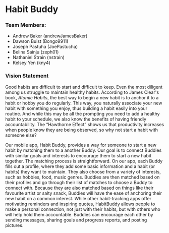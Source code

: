 # Habit Buddy
### Team Members:
  * Andrew Baker (andrewJamesBaker)
  * Dawson Buist (Bongo9911)
  * Joseph Pastuha (JoePastucha)
  * Belina Sainju (zeph01)
  * Nathaniel Strain (nstrain)
  * Kelsey Yen (kny4)
  
### Vision Statement
Good habits are difficult to start and difficult to keep. Even the most diligent among us struggle to maintain healthy habits. According to James Clear's book, *Atomic Habits*, the best way to begin a new habit is to anchor it to a habit or hobby you do regularly. This way, you naturally associate your new habit with something you enjoy, thus building a habit easily into your routine. And while this may be all the prompting you need to add a healthy habit to your schedule, we also know the benefits of having friendly accountability. The “Hawthorne Effect” shows us that productivity increases when people know they are being observed, so why not start a habit with someone else? 

Our mobile app, Habit Buddy, provides a way for someone to start a new habit by matching them to a another Buddy. Our goal is to connect Buddies with similar goals and interests to encourage them to start a new habit together. The matching process is straightforward. On our app, each Buddy fills out a profile, where they add some basic information and a habit (or habits) they want to maintain. They also choose from a variety of interests, such as hobbies, food, music genres. Buddies are then matched based on their profiles and go through their list of matches to choose a Buddy to connect with. Because they are also matched based on things like their favourite artist or salty snack, Buddies will have the ease of anchoring their new habit on a common interest. While other habit-tracking apps offer motivating reminders and inspiring quotes, HabitBuddy allows people to make a personal connection, not just with their habits, but with others who will help hold them accountable. Buddies can encourage each other by sending messages, sharing goals and progress reports, and posting pictures.
